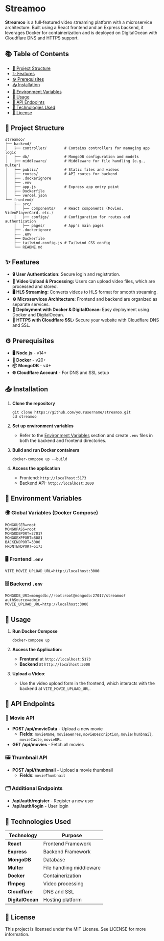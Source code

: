  Streamoo
===========

**Streamoo** is a full-featured video streaming platform with a microservice architecture. Built using a React frontend and an Express backend, it leverages Docker for containerization and is deployed on DigitalOcean with Cloudflare DNS and HTTPS support.

📚 Table of Contents
--------------------

-   [📂 Project Structure](#-project-structure)
-   [✨ Features](#-features)
-   [⚙️ Prerequisites](#%EF%B8%8F-prerequisites)
-   [📥 Installation](#-installation)
-   [🔑 Environment Variables](#-environment-variables)
-   [🚀 Usage](#-usage)
-   [📁 API Endpoints](#-api-endpoints)
-   [🔧 Technologies Used](#-technologies-used)
-   [📜 License](#-license)

📂 Project Structure
--------------------

```
streamoo/
├── backend/
│   ├── controller/        # Contains controllers for managing app logic
│   ├── db/                # MongoDB configuration and models
│   ├── middleware/        # Middleware for file handling (e.g., multer)
│   ├── public/            # Static files and videos
│   ├── routes/            # API routes for backend
│   ├── .dockerignore
│   ├── .env
│   ├── app.js             # Express app entry point
│   ├── Dockerfile
│   └── vercel.json
└── frontend/
    ├── src/
    │   ├── components/    # React components (Movies, VideoPlayerCard, etc.)
    │   ├── configs/       # Configuration for routes and authentication
    │   ├── pages/         # App's main pages
    ├── .dockerignore
    ├── .env
    ├── Dockerfile
    ├── tailwind.config.js # Tailwind CSS config
    └── README.md
```

✨ Features
----------

-   **🔒 User Authentication:** Secure login and registration.
-   **📂 Video Upload & Processing:** Users can upload video files, which are processed and stored.
-   **🖥️ HLS Streaming:** Converts videos to HLS format for smooth streaming.
-   **⚙️ Microservices Architecture:** Frontend and backend are organized as separate services.
-   **🚀 Deployment with Docker & DigitalOcean:** Easy deployment using Docker and DigitalOcean.
-   **🔐 HTTPS with Cloudflare SSL:** Secure your website with Cloudflare DNS and SSL.

⚙️ Prerequisites
----------------

-   **🖥️ Node.js** - v14+
-   **🐋 Docker** - v20+
-   **📦 MongoDB** - v4+
-   **🌐 Cloudflare Account** - For DNS and SSL setup

📥 Installation
---------------

1.  **Clone the repository**

    

    

    ```
    git clone https://github.com/yourusername/streamoo.git
    cd streamoo
    ```

2.  **Set up environment variables**

    -   Refer to the [Environment Variables](#-environment-variables) section and create `.env` files in both the backend and frontend directories.
3.  **Build and run Docker containers**

    

    

    `docker-compose up --build`

4.  **Access the application**

    -   Frontend: `http://localhost:5173`
    -   Backend API: `http://localhost:3000`

🔑 Environment Variables
------------------------

### 🌍 Global Variables (Docker Compose)





```
MONGOUSER=root
MONGOPASS=root
MONGODBPORT=27017
MONGOEXPPORT=8081
BACKENDPORT=3000
FRONTENDPORT=5173
```

### 🖥️ Frontend `.env`





`VITE_MOVIE_UPLOAD_URL=http://localhost:3000`

### 🗄️ Backend `.env`





```
MONGODB_URI=mongodb://root:root@mongodb:27017/streamoo?authSource=admin
MOVIE_UPLOAD_URL=http://localhost:3000
```

🚀 Usage
--------

1.  **Run Docker Compose**

    

    

    `docker-compose up`

2.  **Access the Application**:

    -   **Frontend** at `http://localhost:5173`
    -   **Backend** at `http://localhost:3000`
3.  **Upload a Video**:

    -   Use the video upload form in the frontend, which interacts with the backend at `VITE_MOVIE_UPLOAD_URL`.

📁 API Endpoints
----------------

### 🎥 Movie API

-   **POST /api/movieData** - Upload a new movie
    -   **Fields**: `movieName`, `movieGenres`, `movieDescription`, `movieThumbnail`, `movieCaste`, `movieURL`
-   **GET /api/movies** - Fetch all movies

### 🖼️ Thumbnail API

-   **POST /api/thumbnail** - Upload a movie thumbnail
    -   **Fields**: `movieThumbnail`

### 🗂️ Additional Endpoints

-   **/api/auth/register** - Register a new user
-   **/api/auth/login** - User login

🔧 Technologies Used
--------------------

| Technology | Purpose |
| --- | --- |
| **React** | Frontend Framework |
| **Express** | Backend Framework |
| **MongoDB** | Database |
| **Multer** | File handling middleware |
| **Docker** | Containerization |
| **ffmpeg** | Video processing |
| **Cloudflare** | DNS and SSL |
| **DigitalOcean** | Hosting platform |

📜 License
----------

This project is licensed under the MIT License. See LICENSE for more information.
